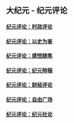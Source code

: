 ## 大纪元 - 纪元评论

#### [纪元评论：时政评论](indexes/nsc1025/README.md?12200330)
#### [纪元评论：以史为鉴](indexes/nsc1028/README.md?12200330)
#### [纪元评论：感悟随笔](indexes/nsc1035/README.md?12200330)
#### [纪元评论：纪元特稿](indexes/nsc424/README.md?12200330)
#### [纪元评论：财经评论](indexes/nsc1026/README.md?12200330)
#### [纪元评论：自由广场](indexes/nsc993/README.md?12200330)
#### [纪元评论：纪元社论](indexes/nsc422/README.md?12200330)
